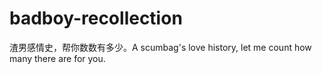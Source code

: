 # badboy-recollection
渣男感情史，帮你数数有多少。A scumbag's love history, let me count how many there are for you.
